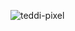 <p><img align="center" src="https://github-readme-stats.vercel.app/api/top-langs?username=teddi-pixel&show_icons=true&locale=en&layout=compact" alt="teddi-pixel" /></p>
